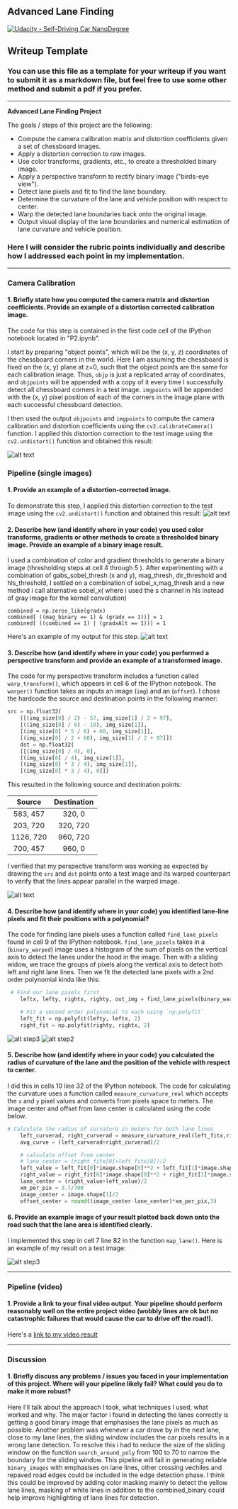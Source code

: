 ## Advanced Lane Finding
[![Udacity - Self-Driving Car NanoDegree](https://s3.amazonaws.com/udacity-sdc/github/shield-carnd.svg)](http://www.udacity.com/drive)


## Writeup Template

### You can use this file as a template for your writeup if you want to submit it as a markdown file, but feel free to use some other method and submit a pdf if you prefer.

---

**Advanced Lane Finding Project**

The goals / steps of this project are the following:

* Compute the camera calibration matrix and distortion coefficients given a set of chessboard images.
* Apply a distortion correction to raw images.
* Use color transforms, gradients, etc., to create a thresholded binary image.
* Apply a perspective transform to rectify binary image ("birds-eye view").
* Detect lane pixels and fit to find the lane boundary.
* Determine the curvature of the lane and vehicle position with respect to center.
* Warp the detected lane boundaries back onto the original image.
* Output visual display of the lane boundaries and numerical estimation of lane curvature and vehicle position.

[cam_undistorted]: ./output_images/example/undistort_output.jpg "Undistorted"
[test_undistorted]: ./output_images/example/undistort.jpg "Undistorted"
[combined_binary]: ./output_images/example/combined_binary.jpg "Combined Binary"
[binary_warped]: ./output_images/example/binary_warped.jpg "Binary Warped"
[step1]: ./output_images/example/step1.jpg "Binary Warped"
[step2]: ./output_images/example/step2.jpg "Poly Fit"
[step3]: ./output_images/example/step3.jpg "Result"

### Here I will consider the rubric points individually and describe how I addressed each point in my implementation.  

---

### Camera Calibration

#### 1. Briefly state how you computed the camera matrix and distortion coefficients. Provide an example of a distortion corrected calibration image.

The code for this step is contained in the first code cell of the IPython notebook located in "P2.ipynb".  

I start by preparing "object points", which will be the (x, y, z) coordinates of the chessboard corners in the world. Here I am assuming the chessboard is fixed on the (x, y) plane at z=0, such that the object points are the same for each calibration image.  Thus, `objp` is just a replicated array of coordinates, and `objpoints` will be appended with a copy of it every time I successfully detect all chessboard corners in a test image.  `imgpoints` will be appended with the (x, y) pixel position of each of the corners in the image plane with each successful chessboard detection.  

I then used the output `objpoints` and `imgpoints` to compute the camera calibration and distortion coefficients using the `cv2.calibrateCamera()` function.  I applied this distortion correction to the test image using the `cv2.undistort()` function and obtained this result: 

![alt text][cam_undistorted]

### Pipeline (single images)

#### 1. Provide an example of a distortion-corrected image.

To demonstrate this step, I applied this distortion correction to the test image using the `cv2.undistort()` function and obtained this result:
![alt text][test_undistorted]

#### 2. Describe how (and identify where in your code) you used color transforms, gradients or other methods to create a thresholded binary image.  Provide an example of a binary image result.

I used a combination of color and gradient thresholds to generate a binary image (thresholding steps at cell 4 through 5 ).
After experimenting with a combination of gabs_sobel_thresh (x and y), mag_thresh, dir_threshold and hls_threshold, I settled on a combination of 
sobel_x,mag_thresh and a new method i call alternative sobel_x( where i used the s channel in hls instead of gray image for the kernel convolution)

    combined = np.zeros_like(gradx)
    combined[ ((mag_binary == 1) & (gradx == 1))] = 1
    combined[ ((combined == 1) | (gradxAlt == 1))] = 1

 Here's an example of my output for this step.
![alt text][combined_binary]

#### 3. Describe how (and identify where in your code) you performed a perspective transform and provide an example of a transformed image.

The code for my perspective transform includes a function called `warp_transform()`, which appears in cell 6 of the IPython notebook.  The `warper()` function takes as inputs an image (`img`) and an (`offset`).  I chose the hardcode the source and destination points in the following manner:

```python
src = np.float32(
    [[(img_size[0] / 2) - 57, img_size[1] / 2 + 97],
    [((img_size[0] / 6) - 10), img_size[1]],
    [(img_size[0] * 5 / 6) + 60, img_size[1]],
    [(img_size[0] / 2 + 60), img_size[1] / 2 + 97]])
    dst = np.float32(
    [[(img_size[0] / 4), 0],
    [(img_size[0] / 4), img_size[1]],
    [(img_size[0] * 3 / 4), img_size[1]],
    [(img_size[0] * 3 / 4), 0]])
```

This resulted in the following source and destination points:

| Source        | Destination   | 
|:-------------:|:-------------:| 
| 583, 457      | 320, 0        | 
| 203, 720      | 320, 720      |
| 1126, 720     | 960, 720      |
| 700, 457      | 960, 0        |

I verified that my perspective transform was working as expected by drawing the `src` and `dst` points onto a test image and its warped counterpart to verify that the lines appear parallel in the warped image.

![alt text][binary_warped]

#### 4. Describe how (and identify where in your code) you identified lane-line pixels and fit their positions with a polynomial?
The code for finding lane pixels uses a function called `find_lane_pixels` found in cell 9 of the IPython notebook. `find_lane_pixels` takes in a (`binary_warped`) image 
uses a histogram of the sum of pixels on the vertical axis to detect the lanes under the hood in the image. Then with a sliding widow, we trace the groups of pixels along the 
vertical axis to detect both left and right lane lines. 
Then we fit the detected lane pixels with a 2nd order polynomial kinda like this:

```python
 # Find our lane pixels first
    leftx, lefty, rightx, righty, out_img = find_lane_pixels(binary_warped)

    # Fit a second order polynomial to each using `np.polyfit`
    left_fit = np.polyfit(lefty, leftx, 2)
    right_fit = np.polyfit(righty, rightx, 2)
```
![alt step3][step1]
![alt step2][step2]


#### 5. Describe how (and identify where in your code) you calculated the radius of curvature of the lane and the position of the vehicle with respect to center.

I did this in cells 10 line 32 of the IPython notebook. The code for calculating the curvature uses a function called `measure_curvature_real` 
which accepts the `x` and `y` pixel values and converts from pixels space to meters. The image center and offset from lane center is calculated
using the code below.

```python
# Calculate the radius of curvature in meters for both lane lines
    left_curverad, right_curverad = measure_curvature_real(left_fitx,right_fitx,ploty)
    avg_curve = (left_curverad+right_curverad)/2

    # calculate offset from center
    # lane_center = (right_fitx[0]+left_fitx[0])/2
    left_value = left_fit[0]*image.shape[0]**2 + left_fit[1]*image.shape[0] + left_fit[2]
    right_value = right_fit[0]*image.shape[0]**2 + right_fit[1]*image.shape[0] + right_fit[2]
    lane_center = (right_value+left_value)/2
    xm_per_pix = 3.7/700
    image_center = image.shape[1]/2
    offset_center = round((image_center-lane_center)*xm_per_pix,3)
```

#### 6. Provide an example image of your result plotted back down onto the road such that the lane area is identified clearly.

I implemented this step in cell 7 line 82 in the function `map_lane()`.  Here is an example of my result on a test image:

![alt step3][step3]

---

### Pipeline (video)

#### 1. Provide a link to your final video output.  Your pipeline should perform reasonably well on the entire project video (wobbly lines are ok but no catastrophic failures that would cause the car to drive off the road!).

Here's a [link to my video result](test_videos_output/project_video.mp4)

---

### Discussion

#### 1. Briefly discuss any problems / issues you faced in your implementation of this project.  Where will your pipeline likely fail?  What could you do to make it more robust?

Here I'll talk about the approach I took, what techniques I used, what worked and why.
The major factor i found in detecting the lanes correctly is getting a good binary image that emphasises the lane pixels
as much as possible. Another problem was whenever a car drove by in the next lane, close to my lane lines, the sliding window
includes the car pixels results in a wrong lane detection. To resolve this i had to reduce the size of the sliding window on the
function `search_around_poly` from 100 to 70 to narrow the boundary for the sliding window.
This pipeline will fail in generating reliable `binary_images` with emphasises on lane lines, other crossing 
vechiles and repaved road edges could be included in the edge detection phase. I think this could be improved by 
adding color masking mainly to detect the yellow lane lines, masking of white lines in addition to the combined_binary
could help improve highlighting of lane lines for detection.

